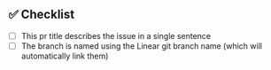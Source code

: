 ## ✅ Checklist

- [ ] This pr title describes the issue in a single sentence
- [ ] The branch is named using the Linear git branch name (which will automatically link them)
